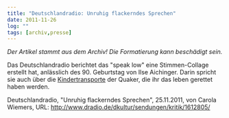 ```yaml
---
title: "Deutschlandradio: Unruhig flackerndes Sprechen"
date: 2011-11-26
log: ""
tags: [archiv,presse]
---
```


**Der Artikel stammt aus dem Archiv!* Die Formatierung kann beschädigt sein.*

Das Deutschlandradio berichtet das "speak low" eine Stimmen-Collage erstellt hat, anlässlich des 90. Geburtstag von Ilse Aichinger. Darin spricht sie auch über die [Kindertransporte](http://de.wikipedia.org/wiki/Kindertransport) der Quaker, die ihr das leben gerettet haben werden.

Deutschlandradio, "Unruhig flackerndes Sprechen", 25.11.2011, von Carola Wiemers, URL: http://www.dradio.de/dkultur/sendungen/kritik/1612805/ 
